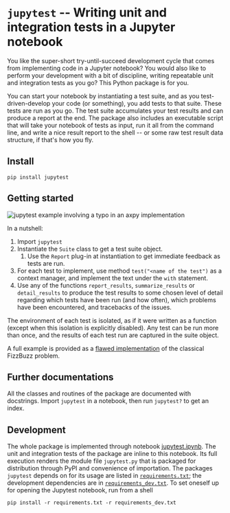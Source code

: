 # `jupytest` -- Writing unit and integration tests in a Jupyter notebook

You like the super-short try-until-succeed development cycle that comes from
implementing code in a Jupyter notebook? You would also like to perform your
development with a bit of discipline, writing repeatable unit and integration
tests as you go? This Python package is for you.

You can start your notebook by instantiating a test suite, and as you
test-driven-develop your code (or something), you add tests to that suite.
These tests are run as you go. The test suite accumulates your test results
and can produce a report at the end. The package also includes an executable
script that will take your notebook of tests as input, run it all from the
command line, and write a nice result report to the shell -- or some raw test
result data structure, if that's how you fly.

## Install

```
pip install jupytest
```


## Getting started

![jupytest example involving a typo in an axpy
implementation](examples/axpy.png)

In a nutshell:

1. Import `jupytest`
1. Instantiate the `Suite` class to get a test suite object.
    1. Use the `Report` plug-in at instantiation to get immediate feedback as
       tests are run.
1. For each test to implement, use method `test("<name of the test")` as a
   context manager, and implement the text under the `with` statement.
1. Use any of the functions `report_results`, `summarize_results` or
   `detail_results` to produce the test results to some chosen level of
   detail regarding which tests have been run (and how often), which problems
   have been encountered, and tracebacks of the issues.

The environment of each test is isolated, as if it were written as a function
(except when this isolation is explicitly disabled). Any test can be run more
than once, and the results of each test run are captured in the suite object.

A full example is provided as a [flawed
implementation](examples/fizzbuzz.ipynb) of the classical FizzBuzz problem.


## Further documentations

All the classes and routines of the package are documented with docstrings.
Import `jupytest` in a notebook, then run `jupytest?` to get an index.


## Development

The whole package is implemented through notebook
[jupytest.ipynb](jupytest.ipynb). The unit and integration tests of the
package are inline to this notebook. Its full execution renders the module file
`jupytest.py` that is packaged for distribution through PyPI and convenience
of importation. The packages `jupytest` depends on for its usage are listed in
[`requirements.txt`](requirements.txt); the development dependencies are in
[`requirements_dev.txt`](requirements_dev.txt). To set oneself up for opening
the Jupytest notebook, run from a shell

```
pip install -r requirements.txt -r requirements_dev.txt
```
